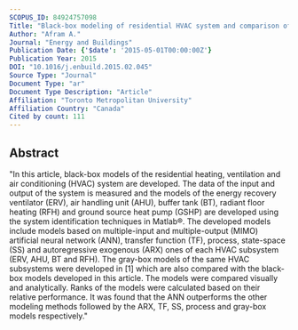 ```yaml
---
SCOPUS_ID: 84924757098
Title: "Black-box modeling of residential HVAC system and comparison of gray-box and black-box modeling methods"
Author: "Afram A."
Journal: "Energy and Buildings"
Publication Date: {'$date': '2015-05-01T00:00:00Z'}
Publication Year: 2015
DOI: "10.1016/j.enbuild.2015.02.045"
Source Type: "Journal"
Document Type: "ar"
Document Type Description: "Article"
Affiliation: "Toronto Metropolitan University"
Affiliation Country: "Canada"
Cited by count: 111
---
```


## Abstract
"In this article, black-box models of the residential heating, ventilation and air conditioning (HVAC) system are developed. The data of the input and output of the system is measured and the models of the energy recovery ventilator (ERV), air handling unit (AHU), buffer tank (BT), radiant floor heating (RFH) and ground source heat pump (GSHP) are developed using the system identification techniques in Matlab®. The developed models include models based on multiple-input and multiple-output (MIMO) artificial neural network (ANN), transfer function (TF), process, state-space (SS) and autoregressive exogenous (ARX) ones of each HVAC subsystem (ERV, AHU, BT and RFH). The gray-box models of the same HVAC subsystems were developed in [1] which are also compared with the black-box models developed in this article. The models were compared visually and analytically. Ranks of the models were calculated based on their relative performance. It was found that the ANN outperforms the other modeling methods followed by the ARX, TF, SS, process and gray-box models respectively."
